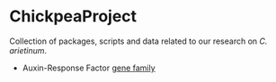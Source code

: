 # ChickpeaProject
Collection of packages, scripts and data related to our research on *C. arietinum*.   
  
  * Auxin-Response Factor [gene family](ARF/)
